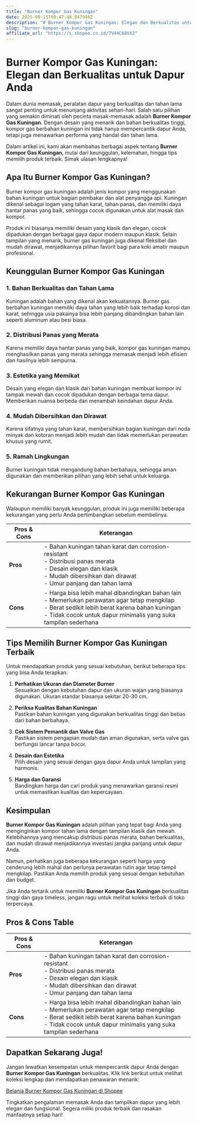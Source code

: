 ```yaml
---
title: "Burner Kompor Gas Kuningan"
date: 2025-09-15T09:47:48.847946Z
description: "# Burner Kompor Gas Kuningan: Elegan dan Berkualitas untuk Dapur Anda..."
slug: "burner-kompor-gas-kuningan"
affiliate_url: "https://s.shopee.co.id/7V44C68VX2"
---
```

# Burner Kompor Gas Kuningan: Elegan dan Berkualitas untuk Dapur Anda

Dalam dunia memasak, peralatan dapur yang berkualitas dan tahan lama sangat penting untuk menunjang aktivitas sehari-hari. Salah satu pilihan yang semakin diminati oleh pecinta masak-memasak adalah **Burner Kompor Gas Kuningan**. Dengan desain yang menarik dan bahan berkualitas tinggi, kompor gas berbahan kuningan ini tidak hanya mempercantik dapur Anda, tetapi juga menawarkan performa yang handal dan tahan lama.

Dalam artikel ini, kami akan membahas berbagai aspek tentang **Burner Kompor Gas Kuningan**, mulai dari keunggulan, kelemahan, hingga tips memilih produk terbaik. Simak ulasan lengkapnya!

## Apa Itu Burner Kompor Gas Kuningan?

Burner kompor gas kuningan adalah jenis kompor yang menggunakan bahan kuningan untuk bagian pembakar dan alat penyangga api. Kuningan dikenal sebagai logam yang tahan karat, tahan panas, dan memiliki daya hantar panas yang baik, sehingga cocok digunakan untuk alat masak dan kompor.

Produk ini biasanya memiliki desain yang klasik dan elegan, cocok dipadukan dengan berbagai gaya dapur modern maupun klasik. Selain tampilan yang menarik, burner gas kuningan juga dikenal fleksibel dan mudah dirawat, menjadikannya pilihan favorit bagi para koki amatir maupun profesional.

## Keunggulan Burner Kompor Gas Kuningan

### 1. Bahan Berkualitas dan Tahan Lama

Kuningan adalah bahan yang dikenal akan kekuatannya. Burner gas berbahan kuningan memiliki daya tahan yang lebih baik terhadap korosi dan karat, sehingga usia pakainya bisa lebih panjang dibandingkan bahan lain seperti aluminum atau besi biasa.

### 2. Distribusi Panas yang Merata

Karena memiliki daya hantar panas yang baik, kompor gas kuningan mampu menghasilkan panas yang merata sehingga memasak menjadi lebih efisien dan hasilnya lebih sempurna.

### 3. Estetika yang Memikat

Desain yang elegan dan klasik dari bahan kuningan membuat kompor ini tampak mewah dan cocok dipadukan dengan berbagai tema dapur. Memberikan nuansa berbeda dan menambah keindahan dapur Anda.

### 4. Mudah Dibersihkan dan Dirawat

Karena sifatnya yang tahan karat, membersihkan bagian kuningan dari noda minyak dan kotoran menjadi lebih mudah dan tidak memerlukan perawatan khusus yang rumit.

### 5. Ramah Lingkungan

Burner kuningan tidak mengandung bahan berbahaya, sehingga aman digunakan dan memberikan pilihan yang lebih sehat untuk keluarga.

## Kekurangan Burner Kompor Gas Kuningan

Walaupun memiliki banyak keunggulan, produk ini juga memiliki beberapa kekurangan yang perlu Anda pertimbangkan sebelum membelinya.

| **Pros & Cons** | **Keterangan** |
|----------------|----------------|
| **Pros** | - Bahan kuningan tahan karat dan corrosion-resistant<br>- Distribusi panas merata<br>- Desain elegan dan klasik<br>- Mudah dibersihkan dan dirawat<br>- Umur panjang dan tahan lama |
| **Cons** | - Harga bisa lebih mahal dibandingkan bahan lain<br>- Memerlukan perawatan agar tetap mengkilap<br>- Berat sedikit lebih berat karena bahan kuningan<br>- Tidak cocok untuk dapur minimalis yang suka tampilan sederhana |

## Tips Memilih Burner Kompor Gas Kuningan Terbaik

Untuk mendapatkan produk yang sesuai kebutuhan, berikut beberapa tips yang bisa Anda terapkan:

1. **Perhatikan Ukuran dan Diameter Burner**  
   Sesuaikan dengan kebutuhan dapur dan ukuran wajan yang biasanya digunakan. Ukuran standar biasanya sekitar 20-30 cm.

2. **Periksa Kualitas Bahan Kuningan**  
   Pastikan bahan kuningan yang digunakan berkualitas tinggi dan bebas dari bahan berbahaya.

3. **Cek Sistem Pemantik dan Valve Gas**  
   Pastikan sistem pengapian mudah dan aman digunakan, serta valve gas berfungsi lancar tanpa bocor.

4. **Desain dan Estetika**  
   Pilih desain yang sesuai dengan gaya dapur Anda untuk tampilan yang harmonis.

5. **Harga dan Garansi**  
   Bandingkan harga dan cari produk yang menawarkan garansi resmi untuk memastikan kualitas dan kepercayaan.

## Kesimpulan

**Burner Kompor Gas Kuningan** adalah pilihan yang tepat bagi Anda yang menginginkan kompor tahan lama dengan tampilan klasik dan mewah. Kelebihannya yang mencakup distribusi panas merata, bahan berkualitas, dan mudah dirawat menjadikannya investasi jangka panjang untuk dapur Anda.

Namun, perhatikan juga beberapa kekurangan seperti harga yang cenderung lebih mahal dan perlunya perawatan rutin agar tetap tampil mengkilap. Pastikan Anda memilih produk yang sesuai dengan kebutuhan dan budget.

Jika Anda tertarik untuk memiliki **Burner Kompor Gas Kuningan** berkualitas tinggi dan gaya timeless, jangan ragu untuk melihat koleksi terbaik di toko terpercaya.

## Pros & Cons Table

| **Pros & Cons** | **Keterangan** |
|----------------|----------------|
| **Pros** | - Bahan kuningan tahan karat dan corrosion-resistant<br>- Distribusi panas merata<br>- Desain elegan dan klasik<br>- Mudah dibersihkan dan dirawat<br>- Umur panjang dan tahan lama |
| **Cons** | - Harga bisa lebih mahal dibandingkan bahan lain<br>- Memerlukan perawatan agar tetap mengkilap<br>- Berat sedikit lebih berat karena bahan kuningan<br>- Tidak cocok untuk dapur minimalis yang suka tampilan sederhana |

## Dapatkan Sekarang Juga!

Jangan lewatkan kesempatan untuk mempercantik dapur Anda dengan **Burner Kompor Gas Kuningan** berkualitas. Klik link berikut untuk melihat koleksi lengkap dan mendapatkan penawaran menarik:

[Belanja Burner Kompor Gas Kuningan di Shopee](https://s.shopee.co.id/7V44C68VX2)

Tingkatkan pengalaman memasak Anda dan tampilkan dapur yang lebih elegan dan fungsional. Segera miliki produk terbaik dan rasakan manfaatnya setiap hari!
